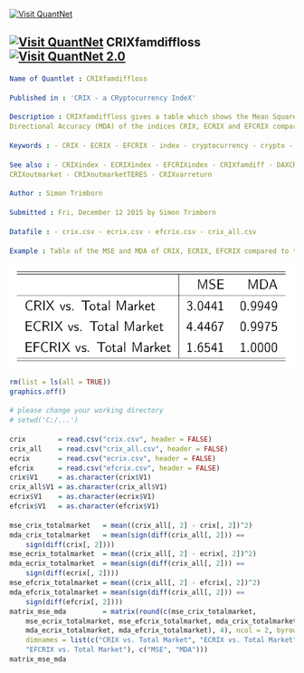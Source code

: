 
[<img src="https://github.com/QuantLet/Styleguide-and-Validation-procedure/blob/master/pictures/banner.png" alt="Visit QuantNet">](http://quantlet.de/index.php?p=info)

## [<img src="https://github.com/QuantLet/Styleguide-and-Validation-procedure/blob/master/pictures/qloqo.png" alt="Visit QuantNet">](http://quantlet.de/) **CRIXfamdiffloss** [<img src="https://github.com/QuantLet/Styleguide-and-Validation-procedure/blob/master/pictures/QN2.png" width="60" alt="Visit QuantNet 2.0">](http://quantlet.de/d3/ia)

```yaml
Name of Quantlet : CRIXfamdiffloss

Published in : 'CRIX - a CRyptocurrency IndeX'

Description : CRIXfamdiffloss gives a table which shows the Mean Squared Error (MSE) and the Mean
Directional Accuracy (MDA) of the indices CRIX, ECRIX and EFCRIX compared to the total market.

Keywords : - CRIX - ECRIX - EFCRIX - index - cryptocurrency - crypto - plot - MSE - MDA

See also : - CRIXindex - ECRIXindex - EFCRIXindex - CRIXfamdiff - DAXCRIXloss - CRIXhnoptions -
CRIXoutmarket - CRIXoutmarketTERES - CRIXvarreturn

Author : Simon Trimborn

Submitted : Fri, December 12 2015 by Simon Trimborn

Datafile : - crix.csv - ecrix.csv - efcrix.csv - crix_all.csv

Example : Table of the MSE and MDA of CRIX, ECRIX, EFCRIX compared to the total market.
```

![Picture1](CRIXfamdiffloss_table.PNG)


```r
rm(list = ls(all = TRUE))
graphics.off()

# please change your working directory 
# setwd('C:/...')

crix        = read.csv("crix.csv", header = FALSE)
crix_all    = read.csv("crix_all.csv", header = FALSE)
ecrix       = read.csv("ecrix.csv", header = FALSE)
efcrix      = read.csv("efcrix.csv", header = FALSE)
crix$V1     = as.character(crix$V1)
crix_all$V1 = as.character(crix_all$V1)
ecrix$V1    = as.character(ecrix$V1)
efcrix$V1   = as.character(efcrix$V1)

mse_crix_totalmarket   = mean((crix_all[, 2] - crix[, 2])^2)
mda_crix_totalmarket   = mean(sign(diff(crix_all[, 2])) == 
    sign(diff(crix[, 2])))
mse_ecrix_totalmarket  = mean((crix_all[, 2] - ecrix[, 2])^2)
mda_ecrix_totalmarket  = mean(sign(diff(crix_all[, 2])) == 
    sign(diff(ecrix[, 2])))
mse_efcrix_totalmarket = mean((crix_all[, 2] - efcrix[, 2])^2)
mda_efcrix_totalmarket = mean(sign(diff(crix_all[, 2])) == 
    sign(diff(efcrix[, 2])))
matrix_mse_mda         = matrix(round(c(mse_crix_totalmarket, 
    mse_ecrix_totalmarket, mse_efcrix_totalmarket, mda_crix_totalmarket, 
    mda_ecrix_totalmarket, mda_efcrix_totalmarket), 4), ncol = 2, byrow = FALSE, 
    dimnames = list(c("CRIX vs. Total Market", "ECRIX vs. Total Market", 
    "EFCRIX vs. Total Market"), c("MSE", "MDA")))
matrix_mse_mda

```

